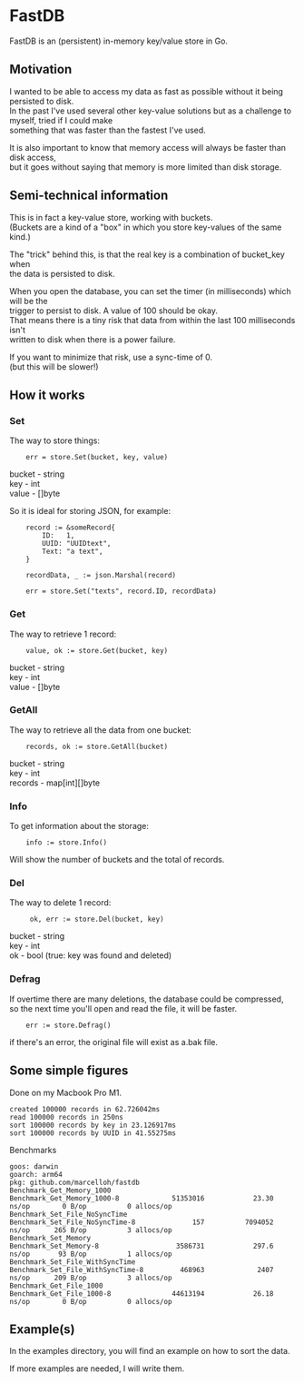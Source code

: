 # FastDB

FastDB is an (persistent) in-memory key/value store in Go.

## Motivation

I wanted to be able to access my data as fast as possible without it being persisted to disk.  
In the past I've used several other key-value solutions but as a challenge to myself, tried if I could make  
something that was faster than the fastest I've used.

It is also important to know that memory access will always be faster than disk access,  
but it goes without saying that memory is more limited than disk storage.


## Semi-technical information

This is in fact a key-value store, working with buckets.  
(Buckets are a kind of a "box" in which you store key-values of the same kind.)

The "trick" behind this, is that the real key is a combination of bucket_key when  
the data is persisted to disk.

When you open the database, you can set the timer (in milliseconds) which will be the  
trigger to persist to disk. A value of 100 should be okay.  
That means there is a tiny risk that data from within the last 100 milliseconds isn't  
written to disk when there is a power failure.

If you want to minimize that risk, use a sync-time of 0.  
(but this will be slower!)

## How it works

### Set

The way to store things:
```
	err = store.Set(bucket, key, value)
```
bucket - string  
key - int  
value - []byte

So it is ideal for storing JSON, for example:
```
	record := &someRecord{
		ID:   1,
		UUID: "UUIDtext",
		Text: "a text",
	}

	recordData, _ := json.Marshal(record)

	err = store.Set("texts", record.ID, recordData)
```

### Get

The way to retrieve 1 record:
```
	value, ok := store.Get(bucket, key)
```
bucket - string  
key - int  
value - []byte

### GetAll

The way to retrieve all the data from one bucket:
```
	records, ok := store.GetAll(bucket)
```
bucket - string  
key - int  
records - map[int][]byte

### Info

To get information about the storage:

```
	info := store.Info()
```
Will show the number of buckets and the total of records.

### Del

The way to delete 1 record:
```
	 ok, err := store.Del(bucket, key)
```
bucket - string  
key - int  
ok - bool (true: key was found and deleted)

### Defrag

If overtime there are many deletions, the database could be compressed,  
so the next time you'll open and read the file, it will be faster.

```
	err := store.Defrag()
```
if there's an error, the original file will exist as a.bak file.


## Some simple figures

Done on my Macbook Pro M1.
```
created 100000 records in 62.726042ms
read 100000 records in 250ns
sort 100000 records by key in 23.126917ms
sort 100000 records by UUID in 41.55275ms

```
Benchmarks
```
goos: darwin
goarch: arm64
pkg: github.com/marcelloh/fastdb
Benchmark_Get_Memory_1000
Benchmark_Get_Memory_1000-8         	51353016	        23.30 ns/op	       0 B/op	       0 allocs/op
Benchmark_Set_File_NoSyncTime
Benchmark_Set_File_NoSyncTime-8     	     157	      7094052 ns/op	     265 B/op	       3 allocs/op
Benchmark_Set_Memory
Benchmark_Set_Memory-8              	 3586731	        297.6 ns/op	      93 B/op	       1 allocs/op
Benchmark_Set_File_WithSyncTime
Benchmark_Set_File_WithSyncTime-8   	  468963	         2407 ns/op	     209 B/op	       3 allocs/op
Benchmark_Get_File_1000
Benchmark_Get_File_1000-8           	44613194	        26.18 ns/op	       0 B/op	       0 allocs/op
```

## Example(s)

In the examples directory, you will find an example on how to sort the data.  

If more examples are needed, I will write them.